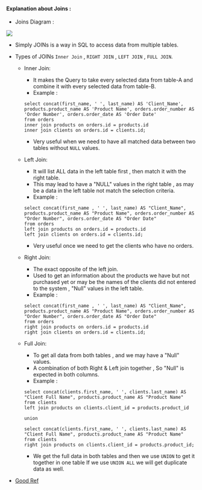 #### Explanation about Joins :
- Joins Diagram :

<img src="https://github.com/AlyRagab/databases-for-devops/blob/master/mysql/images/joins.png" />

- Simply JOINs is a way in SQL to access data from multiple tables.
- Types of JOINs `Inner Join` , `RIGHT JOIN` , `LEFT JOIN` , `FULL JOIN`.
  - Inner Join:
    - It makes the Query to take every selected data from table-A and combine it with every 
       selected data from table-B.
    - Example : 
    ```
    select concat(first_name, ' ', last_name) AS 'Client_Name', products.product_name AS 'Product Name', orders.order_number AS 'Order Number', orders.order_date AS 'Order Date'
    from orders
    inner join products on orders.id = products.id
    inner join clients on orders.id = clients.id;
    ```
    - Very useful when we need to have all matched data between two tables without `NULL`
      values.
  
  - Left Join:
    - It will list ALL data in the left table first , then match it with the right table.
    - This may lead to have a "NULL" values in the right table , as may be a data in the left table not match the selection
      criteria.
    - Example :
    ```
    select concat(first_name , ' ', last_name) AS "Client_Name", products.product_name AS "Product Name", orders.order_number AS "Order Number", orders.order_date AS "Order Date"
    from orders
    left join products on orders.id = products.id
    left join clients on orders.id = clients.id;
    ```
    - Very useful once we need to get the clients who have no orders.

  - Right Join:
    - The exact opposite of the left join.
    - Used to get an information about the products we have but not purchased yet or may be
      the names of the clients did not entered to the system , "Null" values in the left table.
    - Example :
    ```
    select concat(first_name , ' ', last_name) AS "Client_Name", products.product_name AS "Product Name", orders.order_number AS "Order Number", orders.order_date AS "Order Date"
    from orders
    right join products on orders.id = products.id
    right join clients on orders.id = clients.id;
    ```

  - Full Join:
    - To get all data from both tables , and we may have a "Null" values.
    - A combination of both Right & Left join together , So "Null" is expected in both columns.
    - Example :
    ```
    select concat(clients.first_name, ' ', clients.last_name) AS "Client Full Name", products.product_name AS "Product Name"
    from clients
    left join products on clients.client_id = products.product_id

    union 

    select concat(clients.first_name, ' ', clients.last_name) AS "Client Full Name", products.product_name AS "Product Name"
    from clients
    right join products on clients.client_id = products.product_id;
    ```
    - We get the full data in both tables and then we use `UNION` to get it together in one table
      If we use `UNION ALL` we will get duplicate data as well.


- [Good Ref](https://stackoverflow.com/questions/4796872/how-to-do-a-full-outer-join-in-mysql)